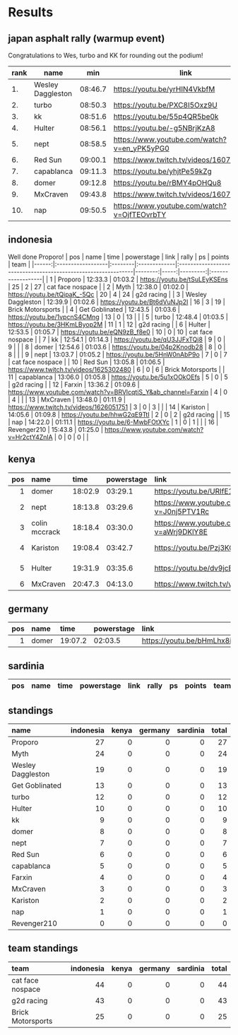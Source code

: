
# Results

## japan asphalt rally (warmup event)

Congratulations to Wes, turbo and KK for rounding out the podium!

| rank | name              | min     | link                                         |
| ---- | ----------------- | ------- | -------------------------------------------- |
| 1.   | Wesley Daggleston | 08:46.7 | https://youtu.be/yrHIN4VkbfM                 |
| 2.   | turbo             | 08:50.3 | https://youtu.be/PXC8I5Oxz9U                 |
| 3.   | kk                | 08:51.6 | https://youtu.be/55p4QR5be0k                 |
| 4.   | Hulter            | 08:56.1 | https://youtu.be/-g5NBrjKzA8                 |
| 5.   | nept              | 08:58.5 | https://www.youtube.com/watch?v=en_yPK5yPG0 |
| 6.   | Red Sun           | 09:00.1 | https://www.twitch.tv/videos/1607608745      |
| 7.   | capablanca	   | 09:11.3 | https://youtu.be/yhjtPe59kZg
| 8.   | domer             | 09:12.8 | https://youtu.be/rBMY4pOHQu8                 |
| 9.   | MxCraven          | 09:43.8 | https://www.twitch.tv/videos/1607365265      |
|10.   | nap               | 09:50.5 | https://www.youtube.com/watch?v=OjfTEOvrbTY  |

## indonesia
Well done Proporo!
|   pos | name              | time    | powerstage   | link                                                          |   rally |   ps |   points | team              |
|------:|:------------------|:--------|:-------------|:--------------------------------------------------------------|--------:|-----:|---------:|:------------------|
|     1 | Proporo           | 12:33.3 | 01:03.2      | https://youtu.be/tSuLEyKSEns                                  |      25 |    2 |       27 | cat face nospace  |
|     2 | Myth              | 12:38.0 | 01:02.0      | https://youtu.be/tQipaK_-5Qc                                  |      20 |    4 |       24 | g2d racing        |
|     3 | Wesley Daggleston | 12:39.9 | 01:02.6      | https://youtu.be/Bt6dVuNJp2I                                  |      16 |    3 |       19 | Brick Motorsports |
|     4 | Get Goblinated    | 12:43.5 | 01:03.6      | https://youtu.be/1vpcnS4CMng                                  |      13 |    0 |       13 |                   |
|     5 | turbo             | 12:48.4 | 01:03.5      | https://youtu.be/3HKmLByop2M                                  |      11 |    1 |       12 | g2d racing        |
|     6 | Hulter            | 12:53.5 | 01:05.7      | https://youtu.be/eQN9zB_f8e0                                  |      10 |    0 |       10 | cat face nospace  |
|     7 | kk                | 12:54.1 | 01:14.3      | https://youtu.be/qU3JJFxTQj8                                  |       9 |    0 |        9 |                   |
|     8 | domer             | 12:54.6 | 01:03.6      | https://youtu.be/04p2Knodb28                                  |       8 |    0 |        8 |                   |
|     9 | nept              | 13:03.7 | 01:05.2      | https://youtu.be/5HnW0nAbP9o                                  |       7 |    0 |        7 | cat face nospace  |
|    10 | Red Sun           | 13:05.8 | 01:06.5      | https://www.twitch.tv/videos/1625302480                       |       6 |    0 |        6 | Brick Motorsports |
|    11 | capablanca        | 13:06.0 | 01:05.8      | https://youtu.be/5u1xOOkOEfs                                  |       5 |    0 |        5 | g2d racing        |
|    12 | Farxin            | 13:36.2 | 01:09.6      | https://www.youtube.com/watch?v=BRVlcqtiS_Y&ab_channel=Farxin |       4 |    0 |        4 |                   |
|    13 | MxCraven          | 13:48.0 | 01:11.9      | https://www.twitch.tv/videos/1626051751                       |       3 |    0 |        3 |                   |
|    14 | Kariston          | 14:05.6 | 01:09.8      | https://youtu.be/hhwG2qE9TtI                                  |       2 |    0 |        2 | g2d racing        |
|    15 | nap               | 14:22.0 | 01:11.1      | https://youtu.be/6-MwbFOtXYc                                  |       1 |    0 |        1 |                   |
|    16 | Revenger210       | 15:43.8 | 01:25.0      | https://www.youtube.com/watch?v=Hr2ctY4ZnlA                   |       0 |    0 |        0 |                   |
## kenya

|   pos | name          | time    | powerstage   | link                                        |   rally |   ps |   points | team             |
|------:|:--------------|:--------|:-------------|:--------------------------------------------|--------:|-----:|---------:|:-----------------|
|     1 | domer         | 18:02.9 | 03:29.1      | https://youtu.be/URIfE1vL-jg                |      25 |    4 |       29 |                  |
|     2 | nept          | 18:13.8 | 03:29.6      | https://www.youtube.com/watch?v=J0nj5PTV1Rc |      20 |    3 |       23 | cat face nospace |
|     3 | colin mccrack | 18:18.4 | 03:30.0      | https://www.youtube.com/watch?v=aWrj9DKlY8E |      16 |    2 |       18 |                  |
|     4 | Kariston      | 19:08.4 | 03:42.7      | https://youtu.be/Pzj3KO2ei70                |      13 |    0 |       13 | g2d racing       |
|     5 | Hulter        | 19:31.9 | 03:35.6      | https://youtu.be/dv9jcEu5dzs                |      11 |    1 |       12 | cat face nospace |
|     6 | MxCraven      | 20:47.3 | 04:13.0      | https://www.twitch.tv/videos/1635003671     |      10 |    0 |       10 |                  |
## germany

|   pos | name   | time    | powerstage   | link                         |   rally |   ps |   points | team   |
|------:|:-------|:--------|:-------------|:-----------------------------|--------:|-----:|---------:|:-------|
|     1 | domer  | 19:07.2 | 02:03.5      | https://youtu.be/bHmLhx8ijzk |      25 |    4 |       29 |        |
## sardinia

| pos   | name   | time   | powerstage   | link   | rally   | ps   | points   | team   |
|-------|--------|--------|--------------|--------|---------|------|----------|--------|
## standings
| name              |   indonesia |   kenya |   germany |   sardinia |   total |
|:------------------|------------:|--------:|----------:|-----------:|--------:|
| Proporo           |          27 |       0 |         0 |          0 |      27 |
| Myth              |          24 |       0 |         0 |          0 |      24 |
| Wesley Daggleston |          19 |       0 |         0 |          0 |      19 |
| Get Goblinated    |          13 |       0 |         0 |          0 |      13 |
| turbo             |          12 |       0 |         0 |          0 |      12 |
| Hulter            |          10 |       0 |         0 |          0 |      10 |
| kk                |           9 |       0 |         0 |          0 |       9 |
| domer             |           8 |       0 |         0 |          0 |       8 |
| nept              |           7 |       0 |         0 |          0 |       7 |
| Red Sun           |           6 |       0 |         0 |          0 |       6 |
| capablanca        |           5 |       0 |         0 |          0 |       5 |
| Farxin            |           4 |       0 |         0 |          0 |       4 |
| MxCraven          |           3 |       0 |         0 |          0 |       3 |
| Kariston          |           2 |       0 |         0 |          0 |       2 |
| nap               |           1 |       0 |         0 |          0 |       1 |
| Revenger210       |           0 |       0 |         0 |          0 |       0 |
## team standings
| team              |   indonesia |   kenya |   germany |   sardinia |   total |
|:------------------|------------:|--------:|----------:|-----------:|--------:|
| cat face nospace  |          44 |       0 |         0 |          0 |      44 |
| g2d racing        |          43 |       0 |         0 |          0 |      43 |
| Brick Motorsports |          25 |       0 |         0 |          0 |      25 |

